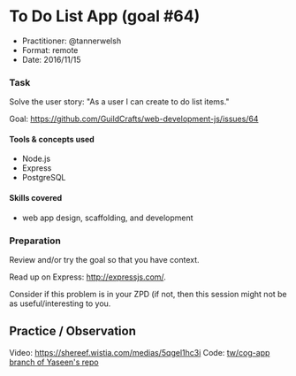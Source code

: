 # To Do List App (goal #64)

- Practitioner: @tannerwelsh
- Format: remote
- Date: 2016/11/15

### Task

Solve the user story: "As a user I can create to do list items."

Goal: https://github.com/GuildCrafts/web-development-js/issues/64

#### Tools & concepts used
- Node.js
- Express
- PostgreSQL

#### Skills covered
- web app design, scaffolding, and development

### Preparation

Review and/or try the goal so that you have context.

Read up on Express: http://expressjs.com/.

Consider if this problem is in your ZPD (if not, then this session might not be as useful/interesting to you.

## Practice / Observation

Video: https://shereef.wistia.com/medias/5qgel1hc3i
Code: [tw/cog-app branch of Yaseen's repo](https://github.com/yaseenagag/todo-list/compare/tw/cog-app)
